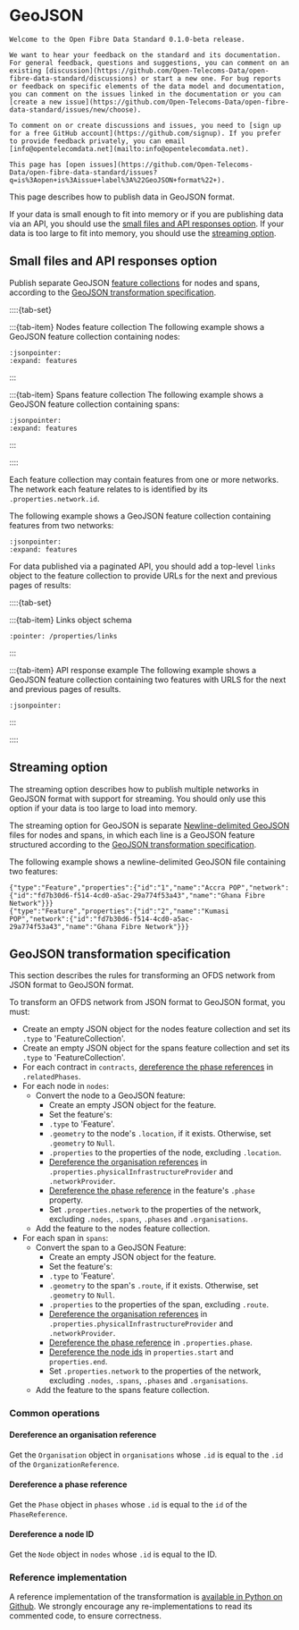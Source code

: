 # GeoJSON

```{admonition} 0.1.0-beta release
Welcome to the Open Fibre Data Standard 0.1.0-beta release.

We want to hear your feedback on the standard and its documentation. For general feedback, questions and suggestions, you can comment on an existing [discussion](https://github.com/Open-Telecoms-Data/open-fibre-data-standard/discussions) or start a new one. For bug reports or feedback on specific elements of the data model and documentation, you can comment on the issues linked in the documentation or you can [create a new issue](https://github.com/Open-Telecoms-Data/open-fibre-data-standard/issues/new/choose).

To comment on or create discussions and issues, you need to [sign up for a free GitHub account](https://github.com/signup). If you prefer to provide feedback privately, you can email [info@opentelecomdata.net](mailto:info@opentelecomdata.net).
```

```{admonition} Consultation
This page has [open issues](https://github.com/Open-Telecoms-Data/open-fibre-data-standard/issues?q=is%3Aopen+is%3Aissue+label%3A%22GeoJSON+format%22+).
```

This page describes how to publish data in GeoJSON format.

If your data is small enough to fit into memory or if you are publishing data via an API, you should use the [small files and API responses option](#small-files-and-api-responses-option). If your data is too large to fit into memory, you should use the [streaming option](#streaming-option).

## Small files and API responses option

Publish separate GeoJSON [feature collections](https://datatracker.ietf.org/doc/html/rfc7946#section-3.3) for nodes and spans, according to the [GeoJSON transformation specification](#geojson-transformation-specification).

::::{tab-set}

:::{tab-item} Nodes feature collection
The following example shows a GeoJSON feature collection containing nodes:

```{jsoninclude} ../../../examples/geojson/nodes.geojson
:jsonpointer:
:expand: features
```

:::

:::{tab-item} Spans feature collection
The following example shows a GeoJSON feature collection containing spans:

```{jsoninclude} ../../../examples/geojson/spans.geojson
:jsonpointer:
:expand: features
```

:::

::::

Each feature collection may contain features from one or more networks. The network each feature relates to is identified by its `.properties.network.id`.

The following example shows a GeoJSON feature collection containing features from two networks:

```{jsoninclude} ../../../examples/geojson/multiple-networks.geojson
:jsonpointer:
:expand: features
```

For data published via a paginated API, you should add a top-level `links` object to the feature collection to provide URLs for the next and previous pages of results:

::::{tab-set}

:::{tab-item} Links object schema

```{jsonschema} ../../../schema/network-package-schema.json
:pointer: /properties/links
```

:::

:::{tab-item} API response example
The following example shows a GeoJSON feature collection containing two features with URLS for the next and previous pages of results.

```{jsoninclude} ../../../examples/geojson/api-response.geojson
:jsonpointer:
```

:::

::::

## Streaming option

The streaming option describes how to publish multiple networks in GeoJSON format with support for streaming. You should only use this option if your data is too large to load into memory.

The streaming option for GeoJSON is separate [Newline-delimited GeoJSON](https://stevage.github.io/ndgeojson/) files for nodes and spans, in which each line is a GeoJSON feature structured according to the [GeoJSON transformation specification](#geojson-transformation-specification).

The following example shows a newline-delimited GeoJSON file containing two features:

```
{"type":"Feature","properties":{"id":"1","name":"Accra POP","network":{"id":"fd7b30d6-f514-4cd0-a5ac-29a774f53a43","name":"Ghana Fibre Network"}}}
{"type":"Feature","properties":{"id":"2","name":"Kumasi POP","network":{"id":"fd7b30d6-f514-4cd0-a5ac-29a774f53a43","name":"Ghana Fibre Network"}}}
```

## GeoJSON transformation specification

This section describes the rules for transforming an OFDS network from JSON format to GeoJSON format.

To transform an OFDS network from JSON format to GeoJSON format, you must:

* Create an empty JSON object for the nodes feature collection and set its `.type` to 'FeatureCollection'.
* Create an empty JSON object for the spans feature collection and set its `.type` to 'FeatureCollection'.
* For each contract in `contracts`, [dereference the phase references](#dereference-a-phase-reference) in `.relatedPhases`.
* For each node in `nodes`:
  * Convert the node to a GeoJSON feature:
    * Create an empty JSON object for the feature.
    * Set the feature's:
    * `.type` to 'Feature'.
    * `.geometry` to the node's `.location`, if it exists. Otherwise, set `.geometry` to `Null`.
    * `.properties` to the properties of the node, excluding `.location`.
    * [Dereference the organisation references](#dereference-an-organisation-reference) in `.properties.physicalInfrastructureProvider` and `.networkProvider`.
    * [Dereference the phase reference](#dereference-a-phase-reference) in the feature's `.phase` property.
    * Set `.properties.network` to the properties of the network, excluding `.nodes`, `.spans`, `.phases` and `.organisations`.
  * Add the feature to the nodes feature collection.
* For each span in `spans`:
  * Convert the span to a GeoJSON Feature:
    * Create an empty JSON object for the feature.
    * Set the feature's:
    * `.type` to 'Feature'.
    * `.geometry` to the span's `.route`, if it exists. Otherwise, set `.geometry` to `Null`.
    * `.properties` to the properties of the span, excluding `.route`.
    * [Dereference the organisation references](#dereference-an-organisation-reference) in `.properties.physicalInfrastructureProvider` and `.networkProvider`.
    * [Dereference the phase reference](#dereference-a-phase-reference) in `.properties.phase`.
    * [Dereference the node ids](#dereference-a-node-id) in `properties.start` and `properties.end`.
    * Set `.properties.network` to the properties of the network, excluding `.nodes`, `.spans`, `.phases` and `.organisations`.
  * Add the feature to the spans feature collection.

### Common operations

#### Dereference an organisation reference

Get the `Organisation` object in `organisations` whose `.id` is equal to the `.id` of the `OrganizationReference`.

#### Dereference a phase reference

Get the `Phase` object in `phases` whose `.id` is equal to the `id` of the `PhaseReference`.

#### Dereference a node ID

Get the `Node` object in `nodes` whose `.id` is equal to the ID.

### Reference implementation

A reference implementation of the transformation is [available in Python on Github](https://github.com/Open-Telecoms-Data/lib-cove-ofds/). We strongly encourage any re-implementations to read its commented code, to ensure correctness.
